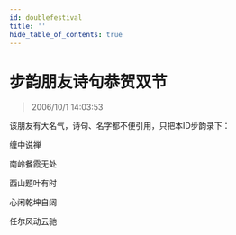 ```yaml
---
id: doublefestival
title: ''
hide_table_of_contents: true
---
```


# 步韵朋友诗句恭贺双节

> 2006/10/1 14:03:53

该朋友有大名气，诗句、名字都不便引用，只把本ID步韵录下：
 
缠中说禅

<div style={{color:'#FF0000', fontSize: 'xxx-large', fontWeight: '500', textAlign: 'center', lineHeight: '150%'}}>

南岭餐霞无处
 
西山题叶有时
 
心闲乾坤自阔
 
任尔风动云驰
</div>